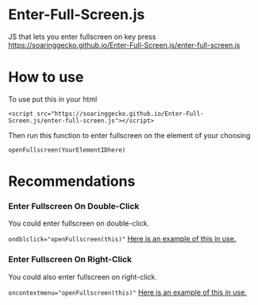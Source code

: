 # Enter-Full-Screen.js
JS that lets you enter fullscreen on key press<br>
<a href="https://soaringgecko.github.io/Enter-Full-Screen.js/enter-full-screen.js">https://soaringgecko.github.io/Enter-Full-Screen.js/enter-full-screen.js</a>

# How to use
To use put this in your html

``<script src="https://soaringgecko.github.io/Enter-Full-Screen.js/enter-full-screen.js"></script>``

Then run this function to enter fullscreen on the element of your choosing

``openFullscreen(YourElementIDhere)``

# Recommendations
### Enter Fullscreen On Double-Click
You could enter fullscreen on double-click.

``ondblclick="openFullscreen(this)"`` 
[Here is an example of this in use.](https://www.w3schools.com/code/tryit.asp?filename=GJBALY213C9T)

### Enter Fullscreen On Right-Click
You could also enter fullscreen on right-click.

``oncontextmenu="openFullscreen(this)"`` 
[Here is an example of this in use.](https://www.w3schools.com/code/tryit.asp?filename=GJW77406M3K7)
